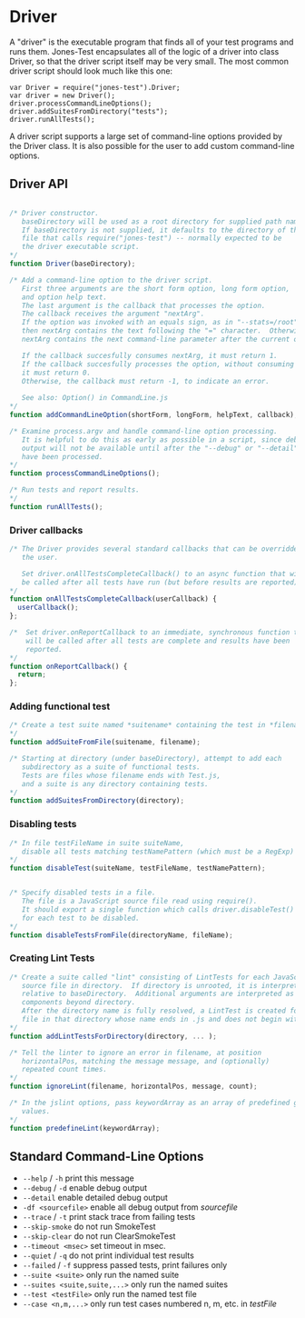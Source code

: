 Driver
======

A "driver" is the executable program that finds all of your test programs and runs
them.  Jones-Test encapsulates all of the logic of a driver into class Driver, so
that the driver script itself may be very small.  The most common driver script
should look much like this one:

    var Driver = require("jones-test").Driver;
    var driver = new Driver();  
    driver.processCommandLineOptions();
    driver.addSuitesFromDirectory("tests"); 
    driver.runAllTests();

A driver script supports a large set of command-line options provided by the
Driver class.  It is also possible for the user to add custom command-line options.

Driver API
----------
```JavaScript

/* Driver constructor.
   baseDirectory will be used as a root directory for supplied path names.
   If baseDirectory is not supplied, it defaults to the directory of the
   file that calls require("jones-test") -- normally expected to be
   the driver executable script.
*/
function Driver(baseDirectory);

/* Add a command-line option to the driver script.
   First three arguments are the short form option, long form option,
   and option help text.
   The last argument is the callback that processes the option.
   The callback receives the argument "nextArg".  
   If the option was invoked with an equals sign, as in "--stats=/root", 
   then nextArg contains the text following the "=" character.  Otherwise,
   nextArg contains the next command-line parameter after the current one.

   If the callback succesfully consumes nextArg, it must return 1.
   If the callback succesfully processes the option, without consuming nextArg,
   it must return 0.
   Otherwise, the callback must return -1, to indicate an error.
   
   See also: Option() in CommandLine.js
*/
function addCommandLineOption(shortForm, longForm, helpText, callback);

/* Examine process.argv and handle command-line option processing.
   It is helpful to do this as early as possible in a script, since debugging
   output will not be available until after the "--debug" or "--detail" flags
   have been processed.
*/
function processCommandLineOptions();

/* Run tests and report results. 
*/
function runAllTests();
```

### Driver callbacks
```JavaScript
/* The Driver provides several standard callbacks that can be overridden by
   the user.

   Set driver.onAllTestsCompleteCallback() to an async function that will
   be called after all tests have run (but before results are reported).
*/
function onAllTestsCompleteCallback(userCallback) {
  userCallback();
};

/*  Set driver.onReportCallback to an immediate, synchronous function that
    will be called after all tests are complete and results have been
    reported.
*/
function onReportCallback() {
  return;
};

```

### Adding functional test
```JavaScript
/* Create a test suite named *suitename* containing the test in *filename*.
*/
function addSuiteFromFile(suitename, filename);

/* Starting at directory (under baseDirectory), attempt to add each
   subdirectory as a suite of functional tests. 
   Tests are files whose filename ends with Test.js,
   and a suite is any directory containing tests.
*/
function addSuitesFromDirectory(directory);
```

### Disabling tests
```JavaScript
/* In file testFileName in suite suiteName,
   disable all tests matching testNamePattern (which must be a RegExp)
*/
function disableTest(suiteName, testFileName, testNamePattern);


/* Specify disabled tests in a file.
   The file is a JavaScript source file read using require().
   It should export a single function which calls driver.disableTest()
   for each test to be disabled.
*/
function disableTestsFromFile(directoryName, fileName);
```


### Creating Lint Tests
```JavaScript
/* Create a suite called "lint" consisting of LintTests for each JavaScript 
   source file in directory.  If directory is unrooted, it is interpreted 
   relative to baseDirectory.  Additional arguments are interpreted as pathname
   components beyond directory.
   After the directory name is fully resolved, a LintTest is created for every 
   file in that directory whose name ends in .js and does not begin with a dot.
*/
function addLintTestsForDirectory(directory, ... );

/* Tell the linter to ignore an error in filename, at position
   horizontalPos, matching the message message, and (optionally)
   repeated count times.
*/
function ignoreLint(filename, horizontalPos, message, count);

/* In the jslint options, pass keywordArray as an array of predefined global
   values.
*/
function predefineLint(keywordArray);

```

Standard Command-Line Options
-----------------------------

*  `--help` / `-h`        print this message
*  `--debug` / `-d`        enable debug output
*  `--detail`            enable detailed debug output
*  `-df <sourcefile>`    enable all debug output from *sourcefile*
*  `--trace` / `-t`        print stack trace from failing tests
*  `--skip-smoke`         do not run SmokeTest
*  `--skip-clear`         do not run ClearSmokeTest
*  `--timeout <msec>`     set timeout in msec.
*  `--quiet` / `-q`         do not print individual test results
*  `--failed` / `-f`        suppress passed tests, print failures only
*  `--suite <suite>`      only run the named suite
*  `--suites <suite,suite,...>` only run the named suites
*  `--test <testFile>`     only run the named test file
*  `--case <n,m,...>`      only run test cases numbered n, m, etc. in *testFile*




